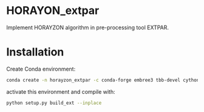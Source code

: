 # HORAYON_extpar

Implement HORAYZON algorithm in pre-processing tool EXTPAR.

# Installation

 Create Conda environment:
```bash
conda create -n horayzon_extpar -c conda-forge embree3 tbb-devel cython numpy xarray netcdf4 matplotlib cartopy pyproj ipython
```
activate this environment and compile with:
```bash
python setup.py build_ext --inplace
```

